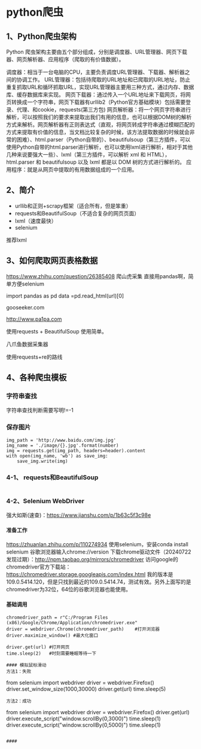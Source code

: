 # python爬虫

## 1、Python爬虫架构
Python 爬虫架构主要由五个部分组成，分别是调度器、URL管理器、网页下载器、网页解析器、应用程序（爬取的有价值数据）。

调度器：相当于一台电脑的CPU，主要负责调度URL管理器、下载器、解析器之间的协调工作。
URL管理器：包括待爬取的URL地址和已爬取的URL地址，防止重复抓取URL和循环抓取URL，实现URL管理器主要用三种方式，通过内存、数据库、缓存数据库来实现。
网页下载器：通过传入一个URL地址来下载网页，将网页转换成一个字符串，网页下载器有urllib2（Python官方基础模块）包括需要登录、代理、和cookie，requests(第三方包)
网页解析器：将一个网页字符串进行解析，可以按照我们的要求来提取出我们有用的信息，也可以根据DOM树的解析方式来解析。网页解析器有正则表达式（直观，将网页转成字符串通过模糊匹配的方式来提取有价值的信息，当文档比较复杂的时候，该方法提取数据的时候就会非常的困难）、html.parser（Python自带的）、beautifulsoup（第三方插件，可以使用Python自带的html.parser进行解析，也可以使用lxml进行解析，相对于其他几种来说要强大一些）、lxml（第三方插件，可以解析 xml 和 HTML），html.parser 和 beautifulsoup 以及 lxml 都是以 DOM 树的方式进行解析的。
应用程序：就是从网页中提取的有用数据组成的一个应用。

## 2、简介
- urllib和正则+scrapy框架（适合所有，但是笨重）
- requests和BeautifulSoup（不适合复杂的网页页面）
- lxml（速度最快）
- selenium

推荐lxml

## 3、如何爬取网页表格数据
https://www.zhihu.com/question/26385408
爬山虎采集
直接用pandas啊，简单方便selenium

import pandas as pd
data =pd.read_html(url)[0]

gooseeker.com

http://www.pa1pa.com

使用requests + BeautifulSoup 使用简单。

八爪鱼数据采集器

使用requests+re的路线

## 4、各种爬虫模板

### 字符串查找
字符串查找判断需要写明!=-1

### 保存图片
```
img_path = 'http://www.baidu.com/img.jpg'
img_name = './image/{}.jpg'.format(number)
img = requests.get(img_path, headers=header).content
with open(img_name, 'wb') as save_img:
	save_img.write(img)
```


### 4-1、 requests和BeautifulSoup
```

```

### 4-2、Selenium WebDriver
强大如斯(速查)：https://www.jianshu.com/p/1b63c5f3c98e

#### 准备工作
https://zhuanlan.zhihu.com/p/110274934
使用selenium，安装conda install selenium
谷歌浏览器输入chrome://version
下载chrome驱动文件（20240722发现过期）：http://npm.taobao.org/mirrors/chromedriver
访问google的chromedriver官方下载站：https://chromedriver.storage.googleapis.com/index.html
我的版本是109.0.5414.120，但是只找到最近的109.0.5414.74，测试有效。另外上面写的是chromedriver为32位，64位的谷歌浏览器也能使用。

#### 基础调用
```    
chromedriver_path = r"C:/Program Files (x86)/Google/Chrome/Application/chromedriver.exe"
driver = webdriver.Chrome(chromedriver_path)    #打开浏览器
driver.maximize_window() #最大化窗口

driver.get(url) #打开网页
time.sleep(2)   #时刻需要睡眠等待一下

#### 模拟鼠标滑动
方法1：失败
```
from selenium import webdriver
driver = webdriver.Firefox()
driver.set_window_size(1000,30000)
driver.get(url)
time.sleep(5)
```
方法2：成功
```
from selenium import webdriver
driver = webdriver.Firefox()
driver.get(url)
driver.execute_script("window.scrollBy(0,3000)")
time.sleep(1)
driver.execute_script("window.scrollBy(0,5000)")
time.sleep(1)
```

#### 























